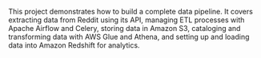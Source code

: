 This project demonstrates how to build a complete data pipeline. It covers extracting data from Reddit using its API, managing ETL processes with Apache Airflow and Celery, storing data in Amazon S3, cataloging and transforming data with AWS Glue and Athena, and setting up and loading data into Amazon Redshift for analytics.
